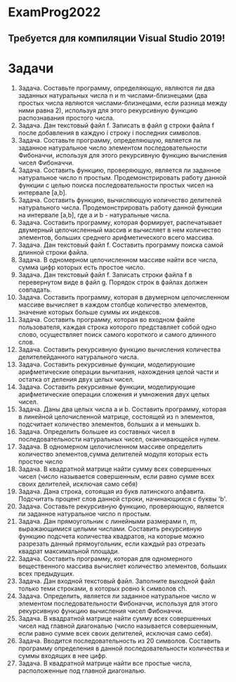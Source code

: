 # ExamProg2022
##  Требуется для компиляции Visual Studio 2019!

# Задачи
1. Задача. Составьте программу, определяющую, являются ли два заданных натуральных числа n и m числами-близнецами (два простых числа являются числами-близнецами, если разница между ними равна 2), используя для этого рекурсивную функцию распознавания простого числа.
2. Задача. Дан текстовый файл f. Записать в файл g строки файла f после добавления в каждую і строку і последних символов.
3. Задача. Составьте программу, определяюшую, является ли заданное натуральное число элементом последовательности Фибоначчи, используя для этого рекурсивную функцию вычисления чисел Фибоначчи. 
4. Задача. Составить функцию, проверяющую, является ли заданное натуральное число n простым. Продемонстрировать работу данной функции с целью поиска последовательности простых чисел на интервале [a,b].
5. Задача. Составить функцию, вычисляющую количество делителей натурального числа. Продемонстрировать работу данной функции на интервале [a,b], где а и b - натуральные числа.
6. Задача. Составить программу, которая формирует, распечатывает двумерный целочисленный массив и вычисляет в нем количество элементов, больших среднего арифметического всего массива.
7. Задача. Дан текстовый файл f. Составить программу поиска самой длинной строки файла.
8. Задача. В одномерном целочисленном массиве найти все числа, сумма цифр которых есть простое число.
9. Задача. Дан текстовый файл f. Записать строки файла f в перевернутом виде в файл g. Порядок строк в файлах должен совпадать.
10. Задача. Составить программу, которая в двумерном целочисленном массиве вычисляет в каждом столбце количество элементов, значение которых больше суммы их индексов.
11. Задача. Составить программу, которая во входном файле пользователя, каждая строка которого представляет собой одно слово, осуществляет поиск самого короткого и самого длинного слов.
12. Задача. Составить рекурсивную функцию вычисления количества делителейданного натурального числа.
13. Задача. Составить рекурсивные функции, моделируюшие арифметические операции вычитания, нахождения целой части и остатка от деления двух целых чисел.
14. Задача. Составить рекурсивные функции, моделирующие арифметические операции сложения и умножения двух целых чисел.
15. Задача. Даны два целых числа а и b. Составить программу, которая в линейной целочисленной матрице, состоящей из n элементов, подсчитает количество элементов, больших а и меньших b.
16. Задача. Определить большее из составных чисел в последовательности натуральных чисел, оканчивающейся нулем.
17. Задача. В одномерном целочисленном массиве определить количество элементов,сумма делителей модуля которых есть простое число
18. Задача. В квадратной матрице найти сумму всех совершенных чисел (число называется совершенным, если равно сумме всех своих делителей, исключая само себя)
19. Задача. Дана строка, сотоящая из букв латинского алфавита. Подсчитать процент слов данной строки, начинающихся с буквы 'b'.
20. Задача. Составьте рекурсивную функцию, проверяющую, является ли заданное натуральное число n простым.
21. Задача. Дан прямоугольник с линейными размерами n, m, выражающимися целыми числами. Составить рекурсивную функцию подсчета количества квадратов, на которые можно разрезать данный прямоугольник, если каждый раз отрезать квадрат максимальной площади.
22. Задача. Составить программу, которая для одномерного вещественного массива вычисляет количество элементов, больших всех предыдущих.
23. Задача. Дан входной текстовый файл. Заполните выходной файл только теми cтроками, в которых ровно k символов ch.
24. Задача. Определить, является ли заданное натуральное число w элементом последовательности Фибоначчи, используя для этого рекурсивную функцию вычисления чисел Фибоначчи.
25. Задача. В квадратной матрице найти сумму всех совершенных чисел над главной диагональю (число называется совершенным, если равно сумме всех своих делителей, исключая само себя).
26. Задача. Вводится последовательность из 20 символов. Составить программу определения в данной последовательности количества и суммы входящих в нее цифр.
27. Задача. В квадратной матрице найти все простые числа, расположенные под главной диагональю.
